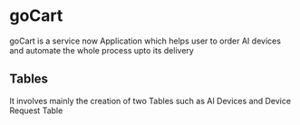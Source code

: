 # goCart

goCart is a service now Application which helps user to order AI devices and automate the whole process upto its delivery 

## Tables 

It involves mainly the creation of two Tables such as AI Devices and Device Request Table 



